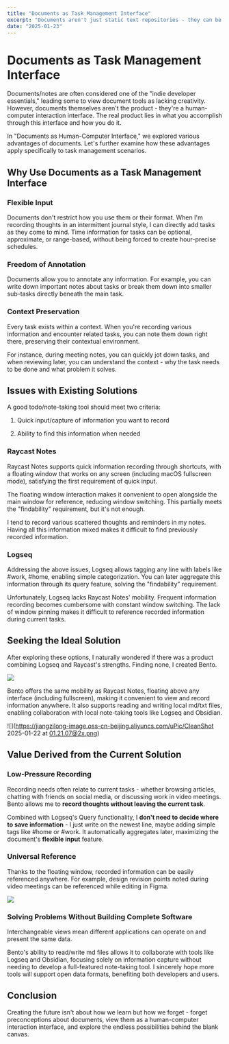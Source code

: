 ```yaml
---
title: "Documents as Task Management Interface"
excerpt: "Documents aren't just static text repositories - they can be powerful interfaces for task management. This post explores how using documents as a task management interface offers unique advantages like flexible input, freedom of annotation, and context preservation. Through examining existing solutions and introducing Bento, we'll see how combining the best aspects of different approaches can create an ideal task management workflow that's both efficient and natural to use."
date: "2025-01-23"
---
```


# Documents as Task Management Interface

Documents/notes are often considered one of the "indie developer essentials," leading some to view document tools as lacking creativity. However, documents themselves aren't the product - they're a human-computer interaction interface. The real product lies in what you accomplish through this interface and how you do it.

In "Documents as Human-Computer Interface," we explored various advantages of documents. Let's further examine how these advantages apply specifically to task management scenarios.

## Why Use Documents as a Task Management Interface

### Flexible Input

Documents don't restrict how you use them or their format. When I'm recording thoughts in an intermittent journal style, I can directly add tasks as they come to mind. Time information for tasks can be optional, approximate, or range-based, without being forced to create hour-precise schedules.

### Freedom of Annotation

Documents allow you to annotate any information. For example, you can write down important notes about tasks or break them down into smaller sub-tasks directly beneath the main task.

### Context Preservation

Every task exists within a context. When you're recording various information and encounter related tasks, you can note them down right there, preserving their contextual environment.

For instance, during meeting notes, you can quickly jot down tasks, and when reviewing later, you can understand the context - why the task needs to be done and what problem it solves.

## Issues with Existing Solutions

A good todo/note-taking tool should meet two criteria:

1. Quick input/capture of information you want to record

2. Ability to find this information when needed

### Raycast Notes

Raycast Notes supports quick information recording through shortcuts, with a floating window that works on any screen (including macOS fullscreen mode), satisfying the first requirement of quick input.

The floating window interaction makes it convenient to open alongside the main window for reference, reducing window switching. This partially meets the "findability" requirement, but it's not enough.

I tend to record various scattered thoughts and reminders in my notes. Having all this information mixed makes it difficult to find previously recorded information.

### Logseq

Addressing the above issues, Logseq allows tagging any line with labels like #work, #home, enabling simple categorization. You can later aggregate this information through its query feature, solving the "findability" requirement.

Unfortunately, Logseq lacks Raycast Notes' mobility. Frequent information recording becomes cumbersome with constant window switching. The lack of window pinning makes it difficult to reference recorded information during current tasks.

## Seeking the Ideal Solution

After exploring these options, I naturally wondered if there was a product combining Logseq and Raycast's strengths. Finding none, I created Bento.

![](https://jiangzilong-image.oss-cn-beijing.aliyuncs.com/uPic/Ql1fZN.png)

Bento offers the same mobility as Raycast Notes, floating above any interface (including fullscreen), making it convenient to view and record information anywhere. It also supports reading and writing local md/txt files, enabling collaboration with local note-taking tools like Logseq and Obsidian.

![](https://jiangzilong-image.oss-cn-beijing.aliyuncs.com/uPic/CleanShot 2025-01-22 at 01.21.07@2x.png)

## Value Derived from the Current Solution

### Low-Pressure Recording

Recording needs often relate to current tasks - whether browsing articles, chatting with friends on social media, or discussing work in video meetings. Bento allows me to **record thoughts without leaving the current task**.

Combined with Logseq's Query functionality, I **don't need to decide where to save information** - I just write on the newest line, maybe adding simple tags like #home or #work. It automatically aggregates later, maximizing the document's **flexible input** feature.

### Universal Reference

Thanks to the floating window, recorded information can be easily referenced anywhere. For example, design revision points noted during video meetings can be referenced while editing in Figma.

![](https://jiangzilong-image.oss-cn-beijing.aliyuncs.com/uPic/Et4Yk6.png)

### Solving Problems Without Building Complete Software

Interchangeable views mean different applications can operate on and present the same data.

Bento's ability to read/write md files allows it to collaborate with tools like Logseq and Obsidian, focusing solely on information capture without needing to develop a full-featured note-taking tool. I sincerely hope more tools will support open data formats, benefiting both developers and users.

## Conclusion

Creating the future isn't about how we learn but how we forget - forget preconceptions about documents, view them as a human-computer interaction interface, and explore the endless possibilities behind the blank canvas.

